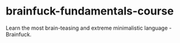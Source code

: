 # brainfuck-fundamentals-course
Learn the most brain-teasing and extreme minimalistic language - Brainfuck.
